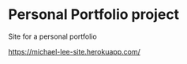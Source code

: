 # Personal Portfolio project
Site for a personal portfolio

https://michael-lee-site.herokuapp.com/
